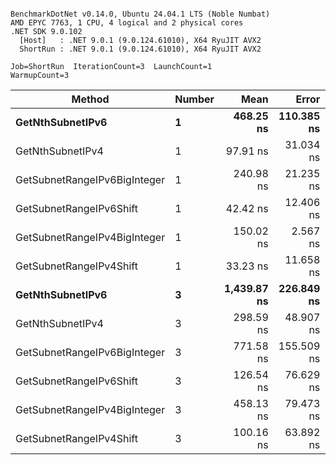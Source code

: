 ```

BenchmarkDotNet v0.14.0, Ubuntu 24.04.1 LTS (Noble Numbat)
AMD EPYC 7763, 1 CPU, 4 logical and 2 physical cores
.NET SDK 9.0.102
  [Host]   : .NET 9.0.1 (9.0.124.61010), X64 RyuJIT AVX2
  ShortRun : .NET 9.0.1 (9.0.124.61010), X64 RyuJIT AVX2

Job=ShortRun  IterationCount=3  LaunchCount=1  
WarmupCount=3  

```
| Method                       | Number | Mean        | Error      | StdDev    | Min         | Max         | Gen0   | Allocated |
|----------------------------- |------- |------------:|-----------:|----------:|------------:|------------:|-------:|----------:|
| **GetNthSubnetIPv6**             | **1**      |   **468.25 ns** | **110.385 ns** |  **6.051 ns** |   **461.27 ns** |   **471.76 ns** | **0.0381** |     **640 B** |
| GetNthSubnetIPv4             | 1      |    97.91 ns |  31.034 ns |  1.701 ns |    96.48 ns |    99.79 ns | 0.0095 |     160 B |
| GetSubnetRangeIPv6BigInteger | 1      |   240.98 ns |  21.235 ns |  1.164 ns |   239.86 ns |   242.18 ns | 0.0257 |     432 B |
| GetSubnetRangeIPv6Shift      | 1      |    42.42 ns |  12.406 ns |  0.680 ns |    41.92 ns |    43.20 ns | 0.0095 |     160 B |
| GetSubnetRangeIPv4BigInteger | 1      |   150.02 ns |   2.567 ns |  0.141 ns |   149.91 ns |   150.18 ns | 0.0124 |     208 B |
| GetSubnetRangeIPv4Shift      | 1      |    33.23 ns |  11.658 ns |  0.639 ns |    32.81 ns |    33.96 ns | 0.0105 |     176 B |
| **GetNthSubnetIPv6**             | **3**      | **1,439.87 ns** | **226.849 ns** | **12.434 ns** | **1,429.60 ns** | **1,453.69 ns** | **0.1183** |    **2000 B** |
| GetNthSubnetIPv4             | 3      |   298.59 ns |  48.907 ns |  2.681 ns |   295.97 ns |   301.33 ns | 0.0286 |     480 B |
| GetSubnetRangeIPv6BigInteger | 3      |   771.58 ns | 155.509 ns |  8.524 ns |   766.46 ns |   781.42 ns | 0.0772 |    1296 B |
| GetSubnetRangeIPv6Shift      | 3      |   126.54 ns |  76.629 ns |  4.200 ns |   121.73 ns |   129.47 ns | 0.0286 |     480 B |
| GetSubnetRangeIPv4BigInteger | 3      |   458.13 ns |  79.473 ns |  4.356 ns |   453.13 ns |   461.06 ns | 0.0372 |     624 B |
| GetSubnetRangeIPv4Shift      | 3      |   100.16 ns |  63.892 ns |  3.502 ns |    96.89 ns |   103.85 ns | 0.0315 |     528 B |
